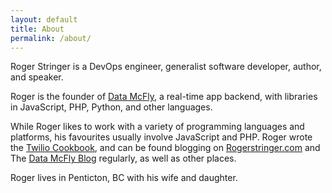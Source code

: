 ```yaml
---
layout: default
title: About
permalink: /about/
---
```


Roger Stringer is a DevOps engineer, generalist software developer, author, and speaker.

Roger is the founder of <a href="https://datamcfly.com">Data McFly</a>, a real-time app backend, with libraries in JavaScript, PHP, Python, and other languages.

While Roger likes to work with a variety of programming languages and platforms, his favourites usually involve JavaScript and PHP. Roger wrote the <a href="http://twiliocookbook.com">Twilio Cookbook</a>, and can be found blogging on <a href="http://rogerstringer.com">Rogerstringer.com</a> and The <a href="http://blog.datamcfly.com">Data McFly Blog</a> regularly, as well as other places.

Roger lives in Penticton, BC with his wife and daughter.